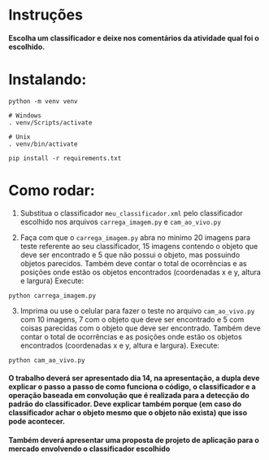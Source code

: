 # Instruções

#### Escolha um classificador e deixe nos comentários da atividade qual foi o escolhido.

# Instalando:

```
python -m venv venv

# Windows
. venv/Scripts/activate

# Unix
. venv/bin/activate

pip install -r requirements.txt
```

# Como rodar: 
1. Substitua o classificador ```meu_classificador.xml``` pelo classificador escolhido nos arquivos ```carrega_imagem.py``` e ```cam_ao_vivo.py```


2. Faça com que o ```carrega_imagem.py``` abra no minimo 20 imagens para teste referente ao seu classificador, 15 imagens contendo o objeto que deve ser encontrado e 5 que não possui o objeto, mas possuindo objetos parecidos. Também deve contar o total de ocorrências e as posições onde estão os objetos encontrados (coordenadas x e y, altura e largura)
Execute:
```
python carrega_imagem.py
```

3. Imprima ou use o celular para fazer o teste no arquivo ```cam_ao_vivo.py``` com 10 imagens, 7 com o objeto que deve ser encontrado e 5 com coisas parecidas com o objeto que deve ser encontrado. Também deve contar o total de ocorrências e as posições onde estão os objetos encontrados (coordenadas x e y, altura e largura). Execute:
```
python cam_ao_vivo.py
```

#### O trabalho deverá ser apresentado dia 14, na apresentação, a dupla deve explicar o passo a passo de como funciona o código, o classificador e a operação baseada em convolução que é realizada para a detecção do padrão do classificador. Deve explicar também porque (em caso do classificador achar o objeto mesmo que o objeto não exista) que isso pode acontecer.

#### Também deverá apresentar uma proposta de projeto de aplicação para o mercado envolvendo o classificador escolhido